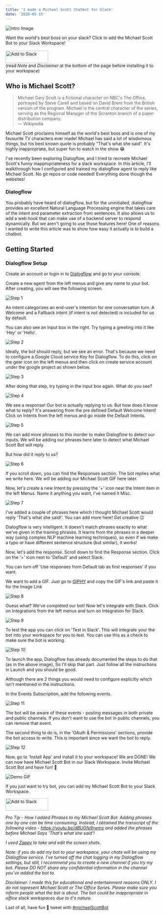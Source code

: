 ```yaml
---
title: 'I made a Michael Scott Chatbot for Slack'
date: '2020-05-15'
---
```


![Intro Image](https://dev-to-uploads.s3.amazonaws.com/i/hzlgi9xdh6zkv1try296.png)

<div>
Want the world's best boss on your slack? Click to add the Michael Scott Bot to your Slack Workspace!
<br>
<br>
<a href="https://slack.com/oauth/v2/authorize?client_id=603308697778.1138663588561&scope=channels:history,chat:write,groups:history"><img alt="Add to Slack" height="40" width="139" src="https://platform.slack-edge.com/img/add_to_slack.png" srcset="https://platform.slack-edge.com/img/add_to_slack.png 1x, https://platform.slack-edge.com/img/add_to_slack@2x.png 2x"></a>
<br>
</div>
(read <i>Note</i> and <i>Disclaimer</i> at the bottom of the page before installing it to your workspace)


## Who is Michael Scott?
> Michael Gary Scott is a fictional character on NBC's The Office, portrayed by Steve Carell and based on David Brent from the British version of the program. Michael is the central character of the series, serving as the Regional Manager of the Scranton branch of a paper distribution company.  
— Wikipedia

Michael Scott proclaims himself as the world's best boss and is one of my favourite TV characters ever made!
Michael has said a lot of wisdomous things, but his best known quote is probably "That's what she said". It's highly inappropriate, but super fun to watch in the show 😂

I've recently been exploring Dialogflow, and I tried to recreate Michael Scott's funny inappropriateness for a slack workspace. In this article, I'll walkthrough how I configured and trained my dialogflow agent to reply like Michael Scott. No git repos or code needed! Everything done though the websites! 

### Dialogflow
You probably have heard of dialogflow, but for the uninitiated, dialogflow provides an excellent Natural Language Processing engine that takes care of the intent and parameter extraction from sentences. It also allows us to add a web hook that can make use of a backend server to respond dynamically. But we aren't going to use those features here! One of reasons I wanted to write this article was to show how easy it actually is to build a chatbot.

## Getting Started

### Dialogflow Setup

Create an account or login in to [Dialogflow](https://dialogflow.com) and go to your console.

Create a new agent from the left menus and give any name to your bot. After creating, you will see the following screen.

![Step 1](https://dev-to-uploads.s3.amazonaws.com/i/2t6pbk1trapo3vb4z89t.png)

An intent categorizes an end-user's intention for one conversation turn. A Welcome and a Fallback intent (if intent is not detected) is included for us by default.

You can also see an Input box in the right. Try typing a greeting into it like 'Hey' or 'Hello'.

![Step 2](https://dev-to-uploads.s3.amazonaws.com/i/2emgb2h3w1t0iaekoxuz.png)

Ideally, the bot should reply, but we see an error. That's because we need to configure a Google Cloud service Key for Dialogflow. 
To do this, click on the gear icon on the left menus and then click on create service account under the google project as shown below.

![Step 3](https://dev-to-uploads.s3.amazonaws.com/i/arfarv95yssy3xhnmwkc.png)

After doing that step, try typing in the input box again. What do you see?

![Step 4](https://dev-to-uploads.s3.amazonaws.com/i/86onuhv3y2gavt5oq7xr.png)

We see a response! Our bot is actually replying to us. But how does it know what to reply?
It's answering from the pre defined Default Welcome Intent!
Click on Intents from the left menus and go inside the Default Intents.

![Step 5](https://dev-to-uploads.s3.amazonaws.com/i/ru1v5z057c0auny7632w.png)

We can add more phrases to this inorder to make Dialogflow to detect our inputs. We will be adding our phrases here later to detect what Michael Scott Bot will reply.

But how did it reply to us?

![Step 6](https://dev-to-uploads.s3.amazonaws.com/i/d5pztg39cli4342ov3hb.png)

If you scroll down, you can find the Responses section. The bot replies what we write here. We will be adding our Michael Scott GIF here later.

Now, let's create a new Intent by pressing the '+' icon near the Intent item in the left Menus. Name it anything you want, I've named it Misc.

![Step 7](https://dev-to-uploads.s3.amazonaws.com/i/9tyqjmguxf8hhrrws13o.png)

I've added a couple of phrases here which I thought Michael Scott would reply 'That's what she said!'. You can add more here! Get creative 😉

Dialogflow is very intelligent. It doesn't match phrases exactly to what we've given in the training phrases. It learns from the phrases in a deeper way (using complex NLP machine learning techniques), so even if we make a typo or have different sentence structure (but similar), it works!

Now, let's add the response. Scroll down to find the Response section.
Click on the '+' icon next to 'Default' and select Slack.

You can turn off 'Use responses from Default tab as first responses' if you want.

We want to add a GIF. Just go to [GIPHY](https://giphy.com/gifs/the-office-thats-what-she-said-micheal-scott-f8pT7bphqES4M) and copy the GIF's link and paste it for the Image Link

![Step 8](https://dev-to-uploads.s3.amazonaws.com/i/l6mta2b9p126h6d9dt3a.png)

Guess what? We've completed our bot! Now let's integrate with Slack.
Click on Integrations from the left menus and turn on Integration for Slack.

![Step 9](https://dev-to-uploads.s3.amazonaws.com/i/nxeh7ierf6acmhxq9px1.png)

To test the app you can click on 'Test in Slack'. This will integrate your the bot into your workspace for you to test. You can use this as a check to make sure the bot is working.

![Step 10](https://dev-to-uploads.s3.amazonaws.com/i/zf7a5x7h4u0d1yf5s8zk.png)

To launch the app, Dialogflow has already documented the steps to do that (as in the above image), So I'll skip that part. Just follow all the instructions in Launch and you should be good.

Although there are 2 things you would need to configure explicitly which isn't mentioned in the instructions.

In the Events Subscription, add the following events.

![Step 11](https://dev-to-uploads.s3.amazonaws.com/i/c37h0okby4k9j1n7hcg5.png)

The bot will be aware of these events - posting messages in both private and public channels. If you don't want to use the bot in public channels, you can remove that event. 

The second thing to do is, in the 'OAuth & Permissions' sections, provide the bot access to write. This is important since we want the bot to reply.

![Step 12](https://dev-to-uploads.s3.amazonaws.com/i/bdsll8u3pjbvu1ahmdgk.png)

Now, go to 'Install App' and install it to your workspace!
We are DONE! We can now have Michael Scott Bot in our Slack Workspace.
Invite Michael Scott Bot and have fun! 🤪

![Demo GIF](https://dev-to-uploads.s3.amazonaws.com/i/bnf9f0uw4t6wvxn6vynl.gif)

If you just want to try bot, you can add my Michael Scott Bot to your Slack Workspace.

<div>
<a href="https://slack.com/oauth/v2/authorize?client_id=603308697778.1138663588561&scope=channels:history,chat:write,groups:history"><img alt="Add to Slack" height="40" width="139" src="https://platform.slack-edge.com/img/add_to_slack.png" srcset="https://platform.slack-edge.com/img/add_to_slack.png 1x, https://platform.slack-edge.com/img/add_to_slack@2x.png 2x"></a>
</div>

<i>Pro Tip - How I added Phrases to my Michael Scott Bot:
Adding phrases one by one can be time consuming. Instead, I obtained the transcript of the following video - https://youtu.be/dBUGfs9rwms and added the phrases before Michael Says 'That's what she said'!</i>

<i>I used <a href="https://zapier.com/zappy">Zappy</a> to take and edit the screen shots.</i>

<i>Note: if you do add my bot to your workspace, your chats will be using my Dialogflow service. I've turned off the chat logging in my Dialogflow settings, but still, I recommend you to create a new channel if you try my bot. Please DO NOT share any confidential information in the channel you've added the bot to.</i>

<i>Disclaimer: I made this for educational and entertainment reasons ONLY. I do not represent Michael Scott or The Office Series. Please make sure you inform people what the bot is about. The bot could be inappropriate in office slack workspaces due to it's nature.</i>

Last of all, have fun 🤗 tweet with <a href="https://twitter.com/hashtag/michaelScottBot">#michaelScottBot<a>




  



                            
